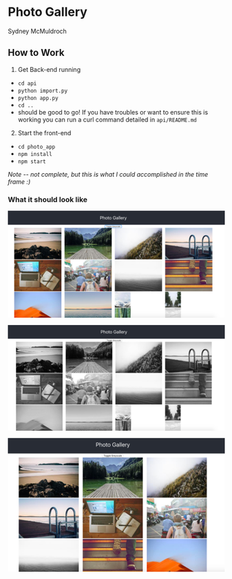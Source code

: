 # Photo Gallery 
Sydney McMuldroch

## How to Work
1. Get Back-end running 
- `cd api`
- `python import.py`
- `python app.py`
- `cd ..`
- should be good to go! If you have troubles or want to ensure this is working you can run a curl command detailed in `api/README.md`

2. Start the front-end
- `cd photo_app`
- `npm install`
- `npm start`

_Note -- not complete, but this is what I could accomplished in the time frame :)_

### What it should look like
![Example 1](example1.png)

![Example 2](example2.png)

![Example 3](example3.png)
